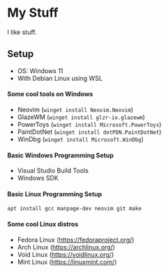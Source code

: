 # My Stuff

I like stuff.

## Setup
- OS: Windows 11
- With Debian Linux using WSL

#### Some cool tools on Windows
- Neovim (```winget install Neovim.Neovim```)
- GlazeWM (```winget install glzr-io.glazewm```)
- PowerToys (```winget install Microsoft.PowerToys```)
- PaintDotNet (```winget install dotPDN.PaintDotNet```)
- WinDbg (```winget install Microsoft.WinDbg```)

#### Basic Windows Programming Setup
- Visual Studio Build Tools
- Windows SDK

#### Basic Linux Programming Setup
```apt install gcc manpage-dev neovim git make```

#### Some cool Linux distros
- Fedora Linux (https://fedoraproject.org/)
- Arch Linux (https://archlinux.org/)
- Void Linux (https://voidlinux.org/)
- Mint Linux (https://linuxmint.com/)
